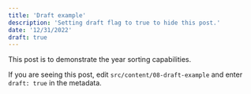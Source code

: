```yaml
---
title: 'Draft example'
description: 'Setting draft flag to true to hide this post.'
date: '12/31/2022'
draft: true
---
```


This post is to demonstrate the year sorting capabilities.

If you are seeing this post, edit `src/content/08-draft-example` and enter `draft: true` in the metadata.

